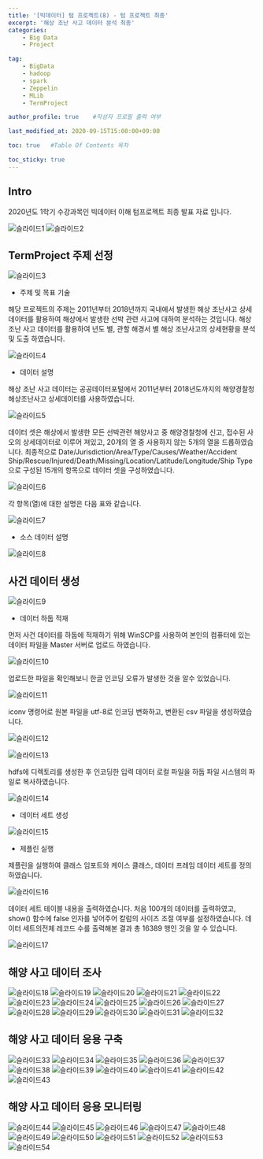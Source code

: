 ```yaml
---
title: '[빅데이터] 텀 프로젝트(8) - 텀 프로젝트 최종' 
excerpt: '해상 조난 사고 데이터 분석 최종'
categories:
    - Big Data
    - Project

tag:
    - BigData
    - hadoop
    - spark
    - Zeppelin
    - MLib
    - TermProject

author_profile: true    #작성자 프로필 출력 여부

last_modified_at: 2020-09-15T15:00:00+09:00

toc: true   #Table Of Contents 목차 

toc_sticky: true
---
```


## Intro

2020년도 1학기 수강과목인 빅데이터 이해 텀프로젝트 최종 발표 자료 입니다. 

![슬라이드1](https://user-images.githubusercontent.com/47733530/93173026-eb9ed000-f766-11ea-9442-3807419d83da.PNG)
![슬라이드2](https://user-images.githubusercontent.com/47733530/93173028-eccffd00-f766-11ea-8f3d-54bb9e99509b.PNG)


## TermProject 주제 선정

![슬라이드3](https://user-images.githubusercontent.com/47733530/93173029-ed689380-f766-11ea-90b4-c891d7ed5b64.PNG)

- 주제 및 목표 기술

해당 프로젝트의 주제는 2011년부터 2018년까지 국내에서 발생한 해상 조난사고 상세 데이터를 활용하여 해상에서 발생한 선박 관련 사고에 대하여 분석하는 것입니다. 해상 조난 사고 데이터를 활용하여 년도 별, 관할 해경서 별 해상 조난사고의 상세현황을 분석 및 도출 하였습니다. 

![슬라이드4](https://user-images.githubusercontent.com/47733530/93173034-ee012a00-f766-11ea-8987-546991767692.PNG)


- 데이터 설명

해상 조난 사고 데이터는 공공데이터포털에서 2011년부터 2018년도까지의 해양경찰청 해상조난사고 상세데이터를 사용하였습니다.

![슬라이드5](https://user-images.githubusercontent.com/47733530/93173037-ee012a00-f766-11ea-969c-900e88bd7038.PNG)


데이터 셋은 해상에서 발생한 모든 선박관련 해양사고 중 해양경찰청에 신고, 접수된 사오의 상세데이터로 이루어 져있고, 20개의 열 중 사용하지 않는 5개의 열을 드롭하였습니다. 최종적으로 Date/Jurisdiction/Area/Type/Causes/Weather/Accident Ship/Rescue/Injured/Death/Missing/Location/Latitude/Longitude/Ship Type 으로 구성된 15개의 항목으로 데이터 셋을 구성하였습니다. 

![슬라이드6](https://user-images.githubusercontent.com/47733530/93173040-ee99c080-f766-11ea-94ad-e39bc5d27601.PNG)


각 항목(열)에 대한 설명은 다음 표와 같습니다. 

![슬라이드7](https://user-images.githubusercontent.com/47733530/93173041-ee99c080-f766-11ea-9457-9f76a2fdc275.PNG)


- 소스 데이터 설명

![슬라이드8](https://user-images.githubusercontent.com/47733530/93173042-ef325700-f766-11ea-8ddf-cffe74d4f0db.PNG)


## 사건 데이터 생성

![슬라이드9](https://user-images.githubusercontent.com/47733530/93173044-ef325700-f766-11ea-93b8-7c0c38fb9071.PNG)


- 데이터 하둡 적재

먼저 사건 데이터를 하둡에 적재하기 위해 WinSCP를 사용하여 본인의 컴퓨터에 있는 데이터 파일을 Master 서버로 업로드 하였습니다.

![슬라이드10](https://user-images.githubusercontent.com/47733530/93173046-efcaed80-f766-11ea-8f5a-e1acc739f18b.PNG)


업로드한 파일을 확인해보니 한글 인코딩 오류가 발생한 것을 알수 있었습니다.

![슬라이드11](https://user-images.githubusercontent.com/47733530/93173047-efcaed80-f766-11ea-84ea-22af119524a3.PNG)


iconv 명령어로 원본 파일을 utf-8로 인코딩 변화하고, 변환된 csv 파일을 생성하였습니다. 

![슬라이드12](https://user-images.githubusercontent.com/47733530/93173049-f0638400-f766-11ea-8a10-8c0b605bde2f.PNG)

![슬라이드13](https://user-images.githubusercontent.com/47733530/93173051-f0fc1a80-f766-11ea-982e-dd10cde5653f.PNG)


hdfs에 디렉토리를 생성한 후 인코딩한 입력 데이터 로컬 파일을 하둡 파일 시스템의 파일로 복사하였습니다.

![슬라이드14](https://user-images.githubusercontent.com/47733530/93173052-f0fc1a80-f766-11ea-81f1-cf26954813ba.PNG)


- 데이터 세트 생성

![슬라이드15](https://user-images.githubusercontent.com/47733530/93173053-f194b100-f766-11ea-934c-811b2a2799f7.PNG)


- 제플린 실행

제플린을 실행하여 클래스 임포트와 케이스 클래스, 데이터 프레임 데이터 세트를 정의하였습니다. 

![슬라이드16](https://user-images.githubusercontent.com/47733530/93173055-f194b100-f766-11ea-8299-d7ca3390bc70.PNG)


데이터 세트 테이블 내용을 출력하였습니다. 처음 100개의 데이터를 출력하였고, show() 함수에 false 인자를 넣어주어 칼럼의 사이즈 조절 여부를 설정하였습니다. 데이터 세트의전체 레코드 수를 출력해본 결과 총 16389 행인 것을 알 수 있습니다.

![슬라이드17](https://user-images.githubusercontent.com/47733530/93173056-f22d4780-f766-11ea-86d3-603cc8e371c9.PNG)


## 해양 사고 데이터 조사

![슬라이드18](https://user-images.githubusercontent.com/47733530/93173058-f22d4780-f766-11ea-86be-ea48f669e220.PNG)
![슬라이드19](https://user-images.githubusercontent.com/47733530/93173059-f2c5de00-f766-11ea-9ed0-9240d18b3b46.PNG)
![슬라이드20](https://user-images.githubusercontent.com/47733530/93173060-f35e7480-f766-11ea-9ab7-465df90fff44.PNG)
![슬라이드21](https://user-images.githubusercontent.com/47733530/93173062-f35e7480-f766-11ea-9e1b-d60009681a5e.PNG)
![슬라이드22](https://user-images.githubusercontent.com/47733530/93173064-f3f70b00-f766-11ea-9802-419af53bf562.PNG)
![슬라이드23](https://user-images.githubusercontent.com/47733530/93173065-f3f70b00-f766-11ea-80a9-b8b2e02a6561.PNG)
![슬라이드24](https://user-images.githubusercontent.com/47733530/93173066-f48fa180-f766-11ea-8cb8-e20630548024.PNG)
![슬라이드25](https://user-images.githubusercontent.com/47733530/93173067-f48fa180-f766-11ea-823b-b42c15960b2b.PNG)
![슬라이드26](https://user-images.githubusercontent.com/47733530/93173069-f5283800-f766-11ea-826e-c68efa782da6.PNG)
![슬라이드27](https://user-images.githubusercontent.com/47733530/93173070-f5283800-f766-11ea-9eef-d7de896b12ac.PNG)
![슬라이드28](https://user-images.githubusercontent.com/47733530/93173071-f5c0ce80-f766-11ea-960f-ebc531481943.PNG)
![슬라이드29](https://user-images.githubusercontent.com/47733530/93173074-f6596500-f766-11ea-9d4f-311caee11f15.PNG)
![슬라이드30](https://user-images.githubusercontent.com/47733530/93173075-f6596500-f766-11ea-977f-33646eaa504e.PNG)
![슬라이드31](https://user-images.githubusercontent.com/47733530/93173077-f6f1fb80-f766-11ea-8085-00055f8e9ad4.PNG)
![슬라이드32](https://user-images.githubusercontent.com/47733530/93173079-f6f1fb80-f766-11ea-9794-7653dfe098f9.PNG)


## 해양 사고 데이터 응용 구축

![슬라이드33](https://user-images.githubusercontent.com/47733530/93173080-f78a9200-f766-11ea-8fb4-c3336edff191.PNG)
![슬라이드34](https://user-images.githubusercontent.com/47733530/93173081-f78a9200-f766-11ea-9ff7-181fe1c5ae24.PNG)
![슬라이드35](https://user-images.githubusercontent.com/47733530/93173082-f8232880-f766-11ea-91c3-2044dd306a1a.PNG)
![슬라이드36](https://user-images.githubusercontent.com/47733530/93173083-f8bbbf00-f766-11ea-9cc7-c5f28e42e477.PNG)
![슬라이드37](https://user-images.githubusercontent.com/47733530/93173085-f8bbbf00-f766-11ea-8cc1-3f7940657181.PNG)
![슬라이드38](https://user-images.githubusercontent.com/47733530/93173087-f9545580-f766-11ea-8631-0a560cc6c388.PNG)
![슬라이드39](https://user-images.githubusercontent.com/47733530/93173088-f9ecec00-f766-11ea-9600-d9a5b0ae0c04.PNG)
![슬라이드40](https://user-images.githubusercontent.com/47733530/93173089-f9ecec00-f766-11ea-8b1a-b08ac0eb5fb6.PNG)
![슬라이드41](https://user-images.githubusercontent.com/47733530/93173090-fa858280-f766-11ea-9ac8-c0635e6fd4c8.PNG)
![슬라이드42](https://user-images.githubusercontent.com/47733530/93173093-fa858280-f766-11ea-9a79-bf41c592a5a7.PNG)
![슬라이드43](https://user-images.githubusercontent.com/47733530/93173094-fb1e1900-f766-11ea-8d44-e2f14f4c572d.PNG)


## 해양 사고 데이터 응용 모니터링

![슬라이드44](https://user-images.githubusercontent.com/47733530/93173096-fb1e1900-f766-11ea-9bb8-d722a9799046.PNG)
![슬라이드45](https://user-images.githubusercontent.com/47733530/93173097-fbb6af80-f766-11ea-8b20-b516a7768256.PNG)
![슬라이드46](https://user-images.githubusercontent.com/47733530/93173098-fbb6af80-f766-11ea-8da8-cde89cdb8690.PNG)
![슬라이드47](https://user-images.githubusercontent.com/47733530/93173100-fc4f4600-f766-11ea-8522-a7b342553ddb.PNG)
![슬라이드48](https://user-images.githubusercontent.com/47733530/93173103-fc4f4600-f766-11ea-906d-e56cf4052862.PNG)
![슬라이드49](https://user-images.githubusercontent.com/47733530/93173105-fce7dc80-f766-11ea-81d4-a7bce6d9ba18.PNG)
![슬라이드50](https://user-images.githubusercontent.com/47733530/93173106-fd807300-f766-11ea-9ff7-dc73a5fe26cd.PNG)
![슬라이드51](https://user-images.githubusercontent.com/47733530/93173108-fd807300-f766-11ea-9859-746095b23428.PNG)
![슬라이드52](https://user-images.githubusercontent.com/47733530/93173110-fe190980-f766-11ea-9690-9e65a08f835c.PNG)
![슬라이드53](https://user-images.githubusercontent.com/47733530/93173111-fe190980-f766-11ea-96e6-a376327acc0f.PNG)
![슬라이드54](https://user-images.githubusercontent.com/47733530/93173112-feb1a000-f766-11ea-8722-78d09a1ba8f4.PNG)

